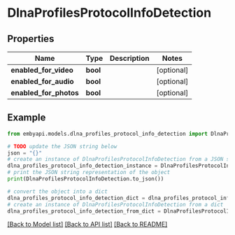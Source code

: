 # DlnaProfilesProtocolInfoDetection


## Properties

Name | Type | Description | Notes
------------ | ------------- | ------------- | -------------
**enabled_for_video** | **bool** |  | [optional] 
**enabled_for_audio** | **bool** |  | [optional] 
**enabled_for_photos** | **bool** |  | [optional] 

## Example

```python
from embyapi.models.dlna_profiles_protocol_info_detection import DlnaProfilesProtocolInfoDetection

# TODO update the JSON string below
json = "{}"
# create an instance of DlnaProfilesProtocolInfoDetection from a JSON string
dlna_profiles_protocol_info_detection_instance = DlnaProfilesProtocolInfoDetection.from_json(json)
# print the JSON string representation of the object
print(DlnaProfilesProtocolInfoDetection.to_json())

# convert the object into a dict
dlna_profiles_protocol_info_detection_dict = dlna_profiles_protocol_info_detection_instance.to_dict()
# create an instance of DlnaProfilesProtocolInfoDetection from a dict
dlna_profiles_protocol_info_detection_from_dict = DlnaProfilesProtocolInfoDetection.from_dict(dlna_profiles_protocol_info_detection_dict)
```
[[Back to Model list]](../README.md#documentation-for-models) [[Back to API list]](../README.md#documentation-for-api-endpoints) [[Back to README]](../README.md)


